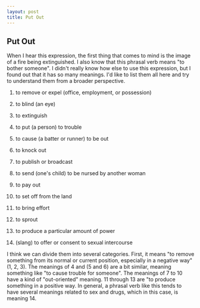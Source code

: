 ```yaml
---
layout: post
title: Put Out
---
```


## Put Out
When I hear this expression, the first thing that comes to mind is the image of a fire being extinguished. I also know that this phrasal verb means "to bother someone". I didn't really know how else to use this expression, but I found out that it has so many meanings. I'd like to list them all here and try to understand them from a broader perspective.

1. to remove or expel (office, employment, or possession)
2. to blind (an eye)
3. to extinguish

4. to put (a person) to trouble

5. to cause (a batter or runner) to be out
6. to knock out

7. to publish or broadcast
8. to send (one's child) to be nursed by another woman
9. to pay out
10. to set off from the land

11. to bring effort
12. to sprout
13. to produce a particular amount of power

14. (slang) to offer or consent to sexual intercourse

I think we can divide them into several categories. First, it means "to remove something from its normal or current position, especially in a negative way" (1, 2, 3). The meanings of 4 and (5 and 6) are a bit similar, meaning something like "to cause trouble for someone". The meanings of 7 to 10 have a kind of "out-oriented" meaning. 11 through 13 are "to produce something in a positive way. In general, a phrasal verb like this tends to have several meanings related to sex and drugs, which in this case, is meaning 14.

